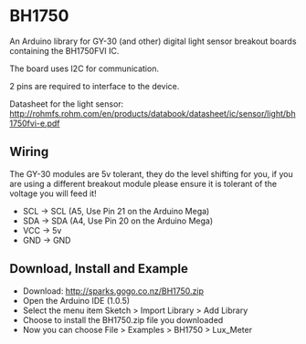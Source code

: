 BH1750
======

An Arduino library for GY-30 (and other) digital light sensor breakout boards containing the BH1750FVI IC.

The board uses I2C for communication. 

2 pins are required to interface to the device.

Datasheet for the light sensor:
http://rohmfs.rohm.com/en/products/databook/datasheet/ic/sensor/light/bh1750fvi-e.pdf


Wiring
------

The GY-30 modules are 5v tolerant, they do the level shifting for you, if you are using a different breakout module please ensure it is tolerant of the voltage you will feed it!

* SCL     ->     SCL (A5, Use Pin 21 on the Arduino Mega)
* SDA     ->     SDA (A4, Use Pin 20 on the Arduino Mega)
* VCC     ->     5v
* GND     ->     GND

Download, Install and Example
-----------------------------

* Download: http://sparks.gogo.co.nz/BH1750.zip
* Open the Arduino IDE (1.0.5)
* Select the menu item Sketch > Import Library > Add Library
* Choose to install the BH1750.zip file you downloaded
* Now you can choose File > Examples > BH1750 > Lux_Meter

